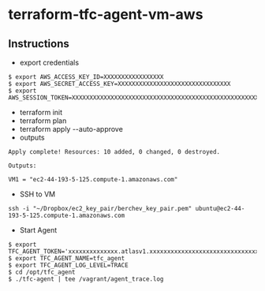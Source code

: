 # terraform-tfc-agent-vm-aws

## Instructions ##
- export credentials
```
$ export AWS_ACCESS_KEY_ID=XXXXXXXXXXXXXXXXX
$ export AWS_SECRET_ACCESS_KEY=XXXXXXXXXXXXXXXXXXXXXXXXXXXXXXXX
$ export AWS_SESSION_TOKEN=XXXXXXXXXXXXXXXXXXXXXXXXXXXXXXXXXXXXXXXXXXXXXXXXXXXXXXXXXXXXXXXXX
```
- terraform init
- terraform plan
- terraform apply --auto-approve
- outputs
```
Apply complete! Resources: 10 added, 0 changed, 0 destroyed.

Outputs:

VM1 = "ec2-44-193-5-125.compute-1.amazonaws.com"
```
- SSH to VM
```
ssh -i "~/Dropbox/ec2_key_pair/berchev_key_pair.pem" ubuntu@ec2-44-193-5-125.compute-1.amazonaws.com
```
- Start Agent
```
$ export TFC_AGENT_TOKEN='xxxxxxxxxxxxxx.atlasv1.xxxxxxxxxxxxxxxxxxxxxxxxxxxxxxxxxxxxxxxxxxxxxxxxxxxxxx'
$ export TFC_AGENT_NAME=tfc_agent
$ export TFC_AGENT_LOG_LEVEL=TRACE
$ cd /opt/tfc_agent
$ ./tfc-agent | tee /vagrant/agent_trace.log
```

